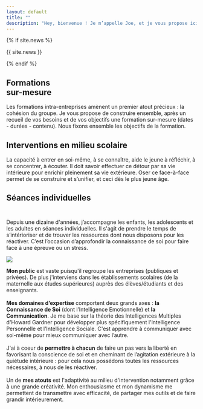 ```yaml
---
layout: default
title: ""
description: "Hey, bienvenue ! Je m’appelle Joe, et je vous propose ici de découvrir ou d’approfondir votre connaissance du yoga."
---
```


{% if site.news %}
<div id="news" class="infobox">
    <p>
      {{ site.news }}
    </p>
</div>
{% endif %}

<div id="home-tiles">
	<div class="infobox" onclick="location.href = '/formations-sur-mesure'">
		<h2><span>Formations<br/>sur-mesure</span></h2>
		<p>
			Les formations intra-entreprises amènent un premier atout précieux : la cohésion du groupe. Je vous propose de construire ensemble, après un recueil de vos besoins et de vos objectifs une formation sur-mesure (dates - durées - contenu). Nous fixons ensemble les objectifs de la formation.
		</p>
	</div>
	<div class="infobox" onclick="location.href = '/interventions-en-milieu-scolaire'">
		<h2><span>Interventions en milieu scolaire</span></h2>
		<p>La capacité à entrer en soi-même, à se connaître, aide le jeune à
réfléchir, à se concentrer, à écouter. Il doit savoir effectuer ce détour par sa vie intérieure pour
enrichir pleinement sa vie extérieure. Oser ce face-à-face permet de se construire et s’unifier,
et ceci dès le plus jeune âge.</p>
	</div>
	<div class="infobox" onclick="location.href = '/seances-individuelles'">
		<h2><span>Séances individuelles</span><br/>&nbsp;</h2>
		<p>Depuis une dizaine d'années, j’accompagne les enfants, les adolescents et les adultes en séances individuelles.
	Il s'agit de prendre le temps de s’intérioriser et de trouver les ressources dont nous disposons pour les réactiver.
	C’est l’occasion d’approfondir la connaissance de soi pour faire face à une épreuve ou un stress.</p>
	</div>
</div>

<div id="me" class="infobox">
	<img src="{{ '/assets/me.jpg' | relative_url }}"/>
	<p>
		<b>Mon public</b> est vaste puisqu'il regroupe les entreprises (publiques et privées). De plus j'interviens dans les établissements scolaires (de la maternelle aux études supérieures) auprès des élèves/étudiants et des enseignants.
		<br/>
		<br/>
		<b>Mes domaines d’expertise</b> comportent deux grands axes : <b>la Connaissance de Soi</b> (dont l’Intelligence Emotionnelle) et <b>la Communication</b>. Je me base sur la théorie des Intelligences Multiples d'Howard Gardner pour développer plus spécifiquement l'lntelligence Personnelle et l’Intelligence Sociale. C'est apprendre à communiquer avec soi-même pour mieux communiquer avec l’autre.
		<br/>
		<br/>
		J'ai à coeur de <b>permettre à chacun</b> de faire un pas vers la liberté en favorisant la conscience de soi et en cheminant de l’agitation extérieure à la quiétude intérieure : pour cela nous possédons toutes les ressources nécessaires, à nous de les réactiver. 
		<br/>
		<br/>
		Un de <b>mes atouts</b> est l'adaptivité au milieu d'intervention notamment grâce à une grande créativité. Mon enthousiasme et mon dynamisme me permettent de transmettre avec efficacité, de partager mes outils et de faire grandir intérieurement.
	</p>
</div>

